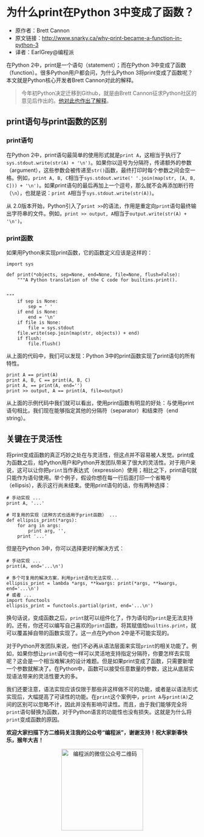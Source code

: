 # 为什么print在Python 3中变成了函数？

- 原作者：Brett Cannon
- 原文链接：http://www.snarky.ca/why-print-became-a-function-in-python-3
- 译者：EarlGrey@编程派

在Python 2中，print是一个语句（statement）；而在Python 3中变成了函数（function）。很多Python用户都会问，为什么Python 3将print变成了函数呢？本文就是Python核心开发者Brett Cannon对此的解释。

> 今年初Python决定迁移到Github，就是由Brett Cannon征求Python社区的意见后作出的。[他对此也作出了解释](http://codingpy.com/article/why-move-python-to-github/)。

## print语句与print函数的区别

### print语句

在Python 2中，print语句最简单的使用形式就是`print A`，这相当于执行了`sys.stdout.write(str(A) + '\n')`。如果你以逗号为分隔符，传递额外的参数（argument），这些参数会被传递至`str()`函数，最终打印时每个参数之间会空一格。例如，`print A, B, C`相当于`sys.stdout.write(' '.join(map(str, [A, B, C])) + '\n')`。如果print语句的最后再加上一个逗号，那么就不会再添加断行符（`\n`），也就是说：`print A`相当于`sys.stdout.write(str(A))`。

从 2.0版本开始，Python引入了`print >>`的语法，作用是重定向`print`语句最终输出字符串的文件。例如，`print >> output, A`相当于`output.write(str(A) + '\n')`。

### print函数

如果用Python来实现print函数，它的函数定义应该是这样的：

    import sys

    def print(*objects, sep=None, end=None, file=None, flush=False):
        """A Python translation of the C code for builtins.print().


    """
        if sep is None:
            sep = ' '
        if end is None:
            end = '\n'
        if file is None:
            file = sys.stdout
        file.write(sep.join(map(str, objects)) + end)
        if flush:
            file.flush()

从上面的代码中，我们可以发现：Python 3中的print函数实现了print语句的所有特性。

    print A == print(A)
    print A, B, C == print(A, B, C)
    print A, == print(A, end='')
    print >> output, A == print(A, file=output)

从上面的示例代码中我们就可以看出，使用print函数有明显的好处：与使用print语句相比，我们现在能够指定其他的分隔符（separator）和结束符（end string）。

## 关键在于灵活性

将print变成函数的真正巧妙之处在与灵活性，但这点并不容易被人发觉。print成为函数之后，给Python用户和Python开发团队带来了很大的灵活性。对于用户来说，这可以让你把`print`当作表达式（expression）使用；相比之下，print语句就只能作为语句使用。举个例子，假设你想在每一行后面打印一个省略号（ellipsis），表示这行尚未结束。使用print语句的话，你有两种选择：

    # 手动实现 ...
    print A, '...'

    # 可复用的实现（这种方式也适用于print函数） ...
    def ellipsis_print(*args):
        for arg in args:
            print arg, '',
        print '...'

但是在Python 3中，你可以选择更好的解决方式：

    # 手动实现 ...
    print(A, end='...\n')

    # 多个可复用的解决方案，利用print语句无法实现...
    ellipsis_print = lambda *args, **kwargs: print(*args, **kwargs, end='...\n')
    # 或者 ...
    import functools
    ellipsis_print = functools.partial(print, end='...\n')

换句话说，变成函数之后，`print`就可以组件化了，作为语句的`print`是无法支持的。还有，你还可以编写自己喜欢的`print`函数，将其赋值给`builtins.print`，就可以覆盖掉自带的函数实现了。这一点在Python 2中是不可能实现的。

对于Python开发团队来说，他们不必再从语法层面来实现`print`的相关功能了。例如，如果你想让`print`语句也一样可以灵活地支持指定分隔符，你要怎样去实现呢？这会是一个相当难解决的设计难题。但是如果print变成了函数，只需要新增一个参数就解决了。在Python中，函数可以接受任意数量的参数，这比从底层实现语法带来的灵活性要大的多。

我们还要注意，语法实现应该仅限于那些非这样做不可的功能，或者是以语法形式实现后，大幅提高了可读性的功能。在`print`这个案例中，`print A`与`print(A)`之间的区别可以忽略不计，因此并没有影响可读性。而且，由于我们能够完全将`print`语句替换为函数，对于Python语言的功能性也没有损失。这就是为什么将`print`变成函数的原因。

**欢迎大家扫描下方二维码关注我的公众号“编程派”，谢谢支持！祝大家新春快乐，猴年大吉！**

<p style="text-align:center">
    <img src="http://codingpy.com/static/images/wechat-of-codingpy.jpg" alt="编程派的微信公众号二维码" style="width:215px;height:215px">
</p>